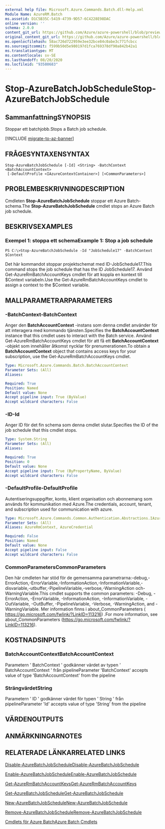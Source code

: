```yaml
---
external help file: Microsoft.Azure.Commands.Batch.dll-Help.xml
Module Name: AzureRM.Batch
ms.assetid: D1C5B35C-5419-4739-9D57-6C4228E98DAC
online version: ''
schema: 2.0.0
content_git_url: https://github.com/Azure/azure-powershell/blob/preview/src/ResourceManager/AzureBatch/Commands.Batch/help/Stop-AzureBatchJobSchedule.md
original_content_git_url: https://github.com/Azure/azure-powershell/blob/preview/src/ResourceManager/AzureBatch/Commands.Batch/help/Stop-AzureBatchJobSchedule.md
ms.openlocfilehash: 58ac726d722959e3ee32bce84c0abe3c771fcbcc
ms.sourcegitcommit: f599b50d5e980197d1fca769378df90a842b42a1
ms.translationtype: MT
ms.contentlocale: sv-SE
ms.lasthandoff: 08/20/2020
ms.locfileid: "93580683"
---
```

# <span data-ttu-id="15aa4-101">Stop-AzureBatchJobSchedule</span><span class="sxs-lookup"><span data-stu-id="15aa4-101">Stop-AzureBatchJobSchedule</span></span>

## <span data-ttu-id="15aa4-102">Sammanfattning</span><span class="sxs-lookup"><span data-stu-id="15aa4-102">SYNOPSIS</span></span>
<span data-ttu-id="15aa4-103">Stoppar ett batchjobb.</span><span class="sxs-lookup"><span data-stu-id="15aa4-103">Stops a Batch job schedule.</span></span>

[!INCLUDE [migrate-to-az-banner](../../includes/migrate-to-az-banner.md)]

## <span data-ttu-id="15aa4-104">FRÅGESYNTAXEN</span><span class="sxs-lookup"><span data-stu-id="15aa4-104">SYNTAX</span></span>

```
Stop-AzureBatchJobSchedule [-Id] <String> -BatchContext <BatchAccountContext>
 [-DefaultProfile <IAzureContextContainer>] [<CommonParameters>]
```

## <span data-ttu-id="15aa4-105">PROBLEMBESKRIVNING</span><span class="sxs-lookup"><span data-stu-id="15aa4-105">DESCRIPTION</span></span>
<span data-ttu-id="15aa4-106">Cmdleten **Stop-AzureBatchJobSchedule** stoppar ett Azure Batch-schema.</span><span class="sxs-lookup"><span data-stu-id="15aa4-106">The **Stop-AzureBatchJobSchedule** cmdlet stops an Azure Batch job schedule.</span></span>

## <span data-ttu-id="15aa4-107">BESKRIVS</span><span class="sxs-lookup"><span data-stu-id="15aa4-107">EXAMPLES</span></span>

### <span data-ttu-id="15aa4-108">Exempel 1: stoppa ett schema</span><span class="sxs-lookup"><span data-stu-id="15aa4-108">Example 1: Stop a job schedule</span></span>
```
PS C:\>Stop-AzureBatchJobSchedule -Id "JobSchedule17" -BatchContext $Context
```

<span data-ttu-id="15aa4-109">Det här kommandot stoppar projektschemat med ID-JobSchedule17.</span><span class="sxs-lookup"><span data-stu-id="15aa4-109">This command stops the job schedule that has the ID JobSchedule17.</span></span>
<span data-ttu-id="15aa4-110">Använd Get-AzureRmBatchAccountKeys cmdlet för att koppla en kontext till $Context variabeln.</span><span class="sxs-lookup"><span data-stu-id="15aa4-110">Use the Get-AzureRmBatchAccountKeys cmdlet to assign a context to the $Context variable.</span></span>

## <span data-ttu-id="15aa4-111">MALLPARAMETRAR</span><span class="sxs-lookup"><span data-stu-id="15aa4-111">PARAMETERS</span></span>

### <span data-ttu-id="15aa4-112">-BatchContext</span><span class="sxs-lookup"><span data-stu-id="15aa4-112">-BatchContext</span></span>
<span data-ttu-id="15aa4-113">Anger den **BatchAccountContext** -instans som denna cmdlet använder för att interagera med kommando tjänsten.</span><span class="sxs-lookup"><span data-stu-id="15aa4-113">Specifies the **BatchAccountContext** instance that this cmdlet uses to interact with the Batch service.</span></span>
<span data-ttu-id="15aa4-114">Använd Get-AzureRmBatchAccountKeys cmdlet för att få ett **BatchAccountContext** -objekt som innehåller åtkomst nycklar för prenumerationen.</span><span class="sxs-lookup"><span data-stu-id="15aa4-114">To obtain a **BatchAccountContext** object that contains access keys for your subscription, use the Get-AzureRmBatchAccountKeys cmdlet.</span></span>

```yaml
Type: Microsoft.Azure.Commands.Batch.BatchAccountContext
Parameter Sets: (All)
Aliases: 

Required: True
Position: Named
Default value: None
Accept pipeline input: True (ByValue)
Accept wildcard characters: False
```

### <span data-ttu-id="15aa4-115">-ID</span><span class="sxs-lookup"><span data-stu-id="15aa4-115">-Id</span></span>
<span data-ttu-id="15aa4-116">Anger ID för det fin schema som denna cmdlet slutar.</span><span class="sxs-lookup"><span data-stu-id="15aa4-116">Specifies the ID of the job schedule that this cmdlet stops.</span></span>

```yaml
Type: System.String
Parameter Sets: (All)
Aliases: 

Required: True
Position: 0
Default value: None
Accept pipeline input: True (ByPropertyName, ByValue)
Accept wildcard characters: False
```

### <span data-ttu-id="15aa4-117">-DefaultProfile</span><span class="sxs-lookup"><span data-stu-id="15aa4-117">-DefaultProfile</span></span>
<span data-ttu-id="15aa4-118">Autentiseringsuppgifter, konto, klient organisation och abonnemang som används för kommunikation med Azure.</span><span class="sxs-lookup"><span data-stu-id="15aa4-118">The credentials, account, tenant, and subscription used for communication with azure.</span></span>

```yaml
Type: Microsoft.Azure.Commands.Common.Authentication.Abstractions.IAzureContextContainer
Parameter Sets: (All)
Aliases: AzureRmContext, AzureCredential

Required: False
Position: Named
Default value: None
Accept pipeline input: False
Accept wildcard characters: False
```

### <span data-ttu-id="15aa4-119">CommonParameters</span><span class="sxs-lookup"><span data-stu-id="15aa4-119">CommonParameters</span></span>
<span data-ttu-id="15aa4-120">Den här cmdleten har stöd för de gemensamma parametrarna:-debug,-ErrorAction,-ErrorVariable,-InformationAction,-InformationVariable,-disvariable,-utbuffer,-PipelineVariable,-verbose,-WarningAction och-WarningVariable.</span><span class="sxs-lookup"><span data-stu-id="15aa4-120">This cmdlet supports the common parameters: -Debug, -ErrorAction, -ErrorVariable, -InformationAction, -InformationVariable, -OutVariable, -OutBuffer, -PipelineVariable, -Verbose, -WarningAction, and -WarningVariable.</span></span> <span data-ttu-id="15aa4-121">Mer information finns i about_CommonParameters ( https://go.microsoft.com/fwlink/?LinkID=113216) .</span><span class="sxs-lookup"><span data-stu-id="15aa4-121">For more information, see about_CommonParameters (https://go.microsoft.com/fwlink/?LinkID=113216).</span></span>

## <span data-ttu-id="15aa4-122">KOSTNADS</span><span class="sxs-lookup"><span data-stu-id="15aa4-122">INPUTS</span></span>

### <span data-ttu-id="15aa4-123">BatchAccountContext</span><span class="sxs-lookup"><span data-stu-id="15aa4-123">BatchAccountContext</span></span>
<span data-ttu-id="15aa4-124">Parametern ' BatchContext ' godkänner värdet av typen ' BatchAccountContext ' från pipeline</span><span class="sxs-lookup"><span data-stu-id="15aa4-124">Parameter 'BatchContext' accepts value of type 'BatchAccountContext' from the pipeline</span></span>

### <span data-ttu-id="15aa4-125">Strängvärdet</span><span class="sxs-lookup"><span data-stu-id="15aa4-125">String</span></span>
<span data-ttu-id="15aa4-126">Parametern ' ID ' godkänner värdet för typen ' String ' från pipeline</span><span class="sxs-lookup"><span data-stu-id="15aa4-126">Parameter 'Id' accepts value of type 'String' from the pipeline</span></span>

## <span data-ttu-id="15aa4-127">VÄRDEN</span><span class="sxs-lookup"><span data-stu-id="15aa4-127">OUTPUTS</span></span>

## <span data-ttu-id="15aa4-128">ANMÄRKNINGAR</span><span class="sxs-lookup"><span data-stu-id="15aa4-128">NOTES</span></span>

## <span data-ttu-id="15aa4-129">RELATERADE LÄNKAR</span><span class="sxs-lookup"><span data-stu-id="15aa4-129">RELATED LINKS</span></span>

[<span data-ttu-id="15aa4-130">Disable-AzureBatchJobSchedule</span><span class="sxs-lookup"><span data-stu-id="15aa4-130">Disable-AzureBatchJobSchedule</span></span>](./Disable-AzureBatchJobSchedule.md)

[<span data-ttu-id="15aa4-131">Enable-AzureBatchJobSchedule</span><span class="sxs-lookup"><span data-stu-id="15aa4-131">Enable-AzureBatchJobSchedule</span></span>](./Enable-AzureBatchJobSchedule.md)

[<span data-ttu-id="15aa4-132">Get-AzureRmBatchAccountKeys</span><span class="sxs-lookup"><span data-stu-id="15aa4-132">Get-AzureRmBatchAccountKeys</span></span>](./Get-AzureRmBatchAccountKeys.md)

[<span data-ttu-id="15aa4-133">Get-AzureBatchJobSchedule</span><span class="sxs-lookup"><span data-stu-id="15aa4-133">Get-AzureBatchJobSchedule</span></span>](./Get-AzureBatchJobSchedule.md)

[<span data-ttu-id="15aa4-134">New-AzureBatchJobSchedule</span><span class="sxs-lookup"><span data-stu-id="15aa4-134">New-AzureBatchJobSchedule</span></span>](./New-AzureBatchJobSchedule.md)

[<span data-ttu-id="15aa4-135">Remove-AzureBatchJobSchedule</span><span class="sxs-lookup"><span data-stu-id="15aa4-135">Remove-AzureBatchJobSchedule</span></span>](./Remove-AzureBatchJobSchedule.md)

[<span data-ttu-id="15aa4-136">Cmdlets för Azure Batch</span><span class="sxs-lookup"><span data-stu-id="15aa4-136">Azure Batch Cmdlets</span></span>](./AzureRM.Batch.md)


